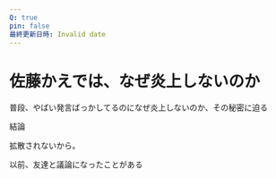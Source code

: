 ```yaml
---
Q: true
pin: false
最終更新日時: Invalid date
---
```

# 佐藤かえでは、なぜ炎上しないのか

普段、やばい発言ばっかしてるのになぜ炎上しないのか、その秘密に迫る

結論

拡散されないから。

以前、友達と議論になったことがある